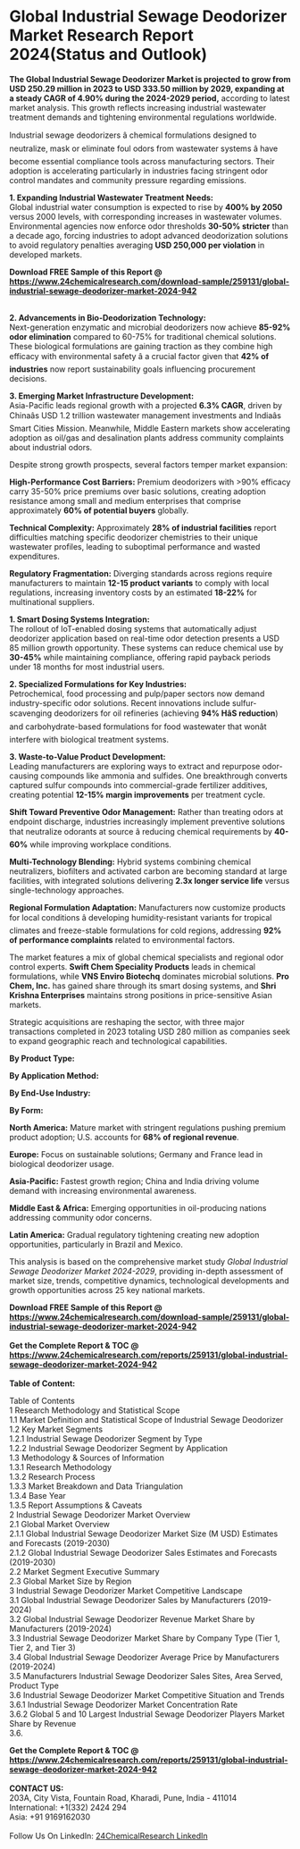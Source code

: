 <h1>Global Industrial Sewage Deodorizer Market Research Report 2024(Status and Outlook)</h1><p><strong>The Global Industrial Sewage Deodorizer Market is projected to grow from USD 250.29 million in 2023 to USD 333.50 million by 2029, expanding at a steady CAGR of 4.90% during the 2024-2029 period,</strong> according to latest market analysis. This growth reflects increasing industrial wastewater treatment demands and tightening environmental regulations worldwide.</p><p>Industrial sewage deodorizers â chemical formulations designed to neutralize, mask or eliminate foul odors from wastewater systems â have become essential compliance tools across manufacturing sectors. Their adoption is accelerating particularly in industries facing stringent odor control mandates and community pressure regarding emissions.</p><p><strong>1. Expanding Industrial Wastewater Treatment Needs:</strong><br>
Global industrial water consumption is expected to rise by <strong>400% by 2050</strong> versus 2000 levels, with corresponding increases in wastewater volumes. Environmental agencies now enforce odor thresholds <strong>30-50% stricter</strong> than a decade ago, forcing industries to adopt advanced deodorization solutions to avoid regulatory penalties averaging <strong>USD 250,000 per violation</strong> in developed markets.</p><div><b>Download FREE Sample of this Report @ 
            <a href="https://www.24chemicalresearch.com/download-sample/259131/global-industrial-sewage-deodorizer-market-2024-942">
            https://www.24chemicalresearch.com/download-sample/259131/global-industrial-sewage-deodorizer-market-2024-942</a></b></div><br><p><strong>2. Advancements in Bio-Deodorization Technology:</strong><br>
Next-generation enzymatic and microbial deodorizers now achieve <strong>85-92% odor elimination</strong> compared to 60-75% for traditional chemical solutions. These biological formulations are gaining traction as they combine high efficacy with environmental safety â a crucial factor given that <strong>42% of industries</strong> now report sustainability goals influencing procurement decisions.</p><p><strong>3. Emerging Market Infrastructure Development:</strong><br>
Asia-Pacific leads regional growth with a projected <strong>6.3% CAGR</strong>, driven by Chinaâs USD 1.2 trillion wastewater management investments and Indiaâs Smart Cities Mission. Meanwhile, Middle Eastern markets show accelerating adoption as oil/gas and desalination plants address community complaints about industrial odors.</p><p>Despite strong growth prospects, several factors temper market expansion:</p><p><strong>High-Performance Cost Barriers:</strong> Premium deodorizers with &gt;90% efficacy carry 35-50% price premiums over basic solutions, creating adoption resistance among small and medium enterprises that comprise approximately <strong>60% of potential buyers</strong> globally.</p><p><strong>Technical Complexity:</strong> Approximately <strong>28% of industrial facilities</strong> report difficulties matching specific deodorizer chemistries to their unique wastewater profiles, leading to suboptimal performance and wasted expenditures.</p><p><strong>Regulatory Fragmentation:</strong> Diverging standards across regions require manufacturers to maintain <strong>12-15 product variants</strong> to comply with local regulations, increasing inventory costs by an estimated <strong>18-22%</strong> for multinational suppliers.</p><p><strong>1. Smart Dosing Systems Integration:</strong><br>
The rollout of IoT-enabled dosing systems that automatically adjust deodorizer application based on real-time odor detection presents a USD 85 million growth opportunity. These systems can reduce chemical use by <strong>30-45%</strong> while maintaining compliance, offering rapid payback periods under 18 months for most industrial users.</p><p><strong>2. Specialized Formulations for Key Industries:</strong><br>
Petrochemical, food processing and pulp/paper sectors now demand industry-specific odor solutions. Recent innovations include sulfur-scavenging deodorizers for oil refineries (achieving <strong>94% HâS reduction</strong>) and carbohydrate-based formulations for food wastewater that wonât interfere with biological treatment systems.</p><p><strong>3. Waste-to-Value Product Development:</strong><br>
Leading manufacturers are exploring ways to extract and repurpose odor-causing compounds like ammonia and sulfides. One breakthrough converts captured sulfur compounds into commercial-grade fertilizer additives, creating potential <strong>12-15% margin improvements</strong> per treatment cycle.</p><p><strong>Shift Toward Preventive Odor Management:</strong> Rather than treating odors at endpoint discharge, industries increasingly implement preventive solutions that neutralize odorants at source â reducing chemical requirements by <strong>40-60%</strong> while improving workplace conditions.</p><p><strong>Multi-Technology Blending:</strong> Hybrid systems combining chemical neutralizers, biofilters and activated carbon are becoming standard at large facilities, with integrated solutions delivering <strong>2.3x longer service life</strong> versus single-technology approaches.</p><p><strong>Regional Formulation Adaptation:</strong> Manufacturers now customize products for local conditions â developing humidity-resistant variants for tropical climates and freeze-stable formulations for cold regions, addressing <strong>92% of performance complaints</strong> related to environmental factors.</p><p>The market features a mix of global chemical specialists and regional odor control experts. <strong>Swift Chem Speciality Products</strong> leads in chemical formulations, while <strong>VNS Enviro Biotechq</strong> dominates microbial solutions. <strong>Pro Chem, Inc.</strong> has gained share through its smart dosing systems, and <strong>Shri Krishna Enterprises</strong> maintains strong positions in price-sensitive Asian markets.</p><p>Strategic acquisitions are reshaping the sector, with three major transactions completed in 2023 totaling USD 280 million as companies seek to expand geographic reach and technological capabilities.</p><p><strong>By Product Type:</strong></p><p><strong>By Application Method:</strong></p><p><strong>By End-Use Industry:</strong></p><p><strong>By Form:</strong></p><p><strong>North America:</strong> Mature market with stringent regulations pushing premium product adoption; U.S. accounts for <strong>68% of regional revenue</strong>.</p><p><strong>Europe:</strong> Focus on sustainable solutions; Germany and France lead in biological deodorizer usage.</p><p><strong>Asia-Pacific:</strong> Fastest growth region; China and India driving volume demand with increasing environmental awareness.</p><p><strong>Middle East &amp; Africa:</strong> Emerging opportunities in oil-producing nations addressing community odor concerns.</p><p><strong>Latin America:</strong> Gradual regulatory tightening creating new adoption opportunities, particularly in Brazil and Mexico.</p><p>This analysis is based on the comprehensive market study <em>Global Industrial Sewage Deodorizer Market 2024-2029</em>, providing in-depth assessment of market size, trends, competitive dynamics, technological developments and growth opportunities across 25 key national markets.</p><div><b>Download FREE Sample of this Report @ 
            <a href="https://www.24chemicalresearch.com/download-sample/259131/global-industrial-sewage-deodorizer-market-2024-942">
            https://www.24chemicalresearch.com/download-sample/259131/global-industrial-sewage-deodorizer-market-2024-942</a></b></div><br><div><b>Get the Complete Report & TOC @ 
            <a href="https://www.24chemicalresearch.com/reports/259131/global-industrial-sewage-deodorizer-market-2024-942">
            https://www.24chemicalresearch.com/reports/259131/global-industrial-sewage-deodorizer-market-2024-942</a></b></div><br>
            <b>Table of Content:</b><p>Table of Contents<br />
1 Research Methodology and Statistical Scope<br />
1.1 Market Definition and Statistical Scope of Industrial Sewage Deodorizer<br />
1.2 Key Market Segments<br />
1.2.1 Industrial Sewage Deodorizer Segment by Type<br />
1.2.2 Industrial Sewage Deodorizer Segment by Application<br />
1.3 Methodology & Sources of Information<br />
1.3.1 Research Methodology<br />
1.3.2 Research Process<br />
1.3.3 Market Breakdown and Data Triangulation<br />
1.3.4 Base Year<br />
1.3.5 Report Assumptions & Caveats<br />
2 Industrial Sewage Deodorizer Market Overview<br />
2.1 Global Market Overview<br />
2.1.1 Global Industrial Sewage Deodorizer Market Size (M USD) Estimates and Forecasts (2019-2030)<br />
2.1.2 Global Industrial Sewage Deodorizer Sales Estimates and Forecasts (2019-2030)<br />
2.2 Market Segment Executive Summary<br />
2.3 Global Market Size by Region<br />
3 Industrial Sewage Deodorizer Market Competitive Landscape<br />
3.1 Global Industrial Sewage Deodorizer Sales by Manufacturers (2019-2024)<br />
3.2 Global Industrial Sewage Deodorizer Revenue Market Share by Manufacturers (2019-2024)<br />
3.3 Industrial Sewage Deodorizer Market Share by Company Type (Tier 1, Tier 2, and Tier 3)<br />
3.4 Global Industrial Sewage Deodorizer Average Price by Manufacturers (2019-2024)<br />
3.5 Manufacturers Industrial Sewage Deodorizer Sales Sites, Area Served, Product Type<br />
3.6 Industrial Sewage Deodorizer Market Competitive Situation and Trends<br />
3.6.1 Industrial Sewage Deodorizer Market Concentration Rate<br />
3.6.2 Global 5 and 10 Largest Industrial Sewage Deodorizer Players Market Share by Revenue<br />
3.6.</p><div><b>Get the Complete Report & TOC @ 
            <a href="https://www.24chemicalresearch.com/reports/259131/global-industrial-sewage-deodorizer-market-2024-942">
            https://www.24chemicalresearch.com/reports/259131/global-industrial-sewage-deodorizer-market-2024-942</a></b></div><br><b>CONTACT US:</b><br>
            203A, City Vista, Fountain Road, Kharadi, Pune, India - 411014<br>
            International: +1(332) 2424 294<br>
            Asia: +91 9169162030 <br><br>
            Follow Us On LinkedIn: <a href="https://www.linkedin.com/company/24chemicalresearch/">24ChemicalResearch LinkedIn</a>